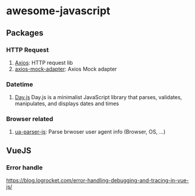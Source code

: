 # awesome-javascript

## Packages

### HTTP Request

1. [Axios](https://github.com/axios/axios): HTTP request lib
2. [axios-mock-adapter](https://github.com/ctimmerm/axios-mock-adapter): Axios Mock adapter

### Datetime

1. [Day.js](https://github.com/iamkun/dayjs) Day.js is a minimalist JavaScript library that parses, validates, manipulates, and displays dates and times

### Browser related

1. [ua-parser-js](https://github.com/faisalman/ua-parser-js): Parse brwoser user agent info (Browser, OS, ...)


## VueJS


### Error handle

https://blog.logrocket.com/error-handling-debugging-and-tracing-in-vue-js/
